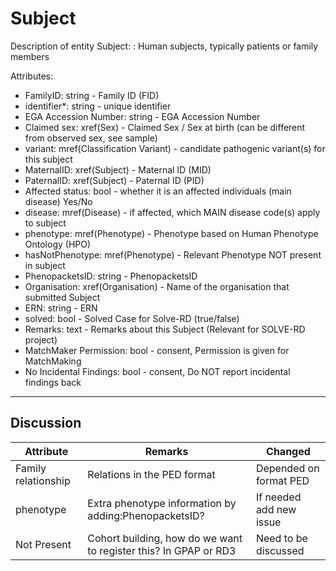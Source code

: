 # Subject #

Description of entity Subject: : Human subjects, typically patients or family members

Attributes:

*	FamilyID: string - Family ID (FID)
*	identifier*: string - unique identifier
*	EGA Accession Number: string - EGA Accession Number
*	Claimed sex: xref(Sex) - Claimed Sex / Sex at birth (can be different from observed sex, see sample)
*	variant: mref(Classification Variant) - candidate pathogenic variant(s) for this subject
*	MaternalID: xref(Subject) - Maternal ID (MID)
*	PaternalID: xref(Subject) - Paternal ID (PID)
*	Affected status: bool - whether it is an affected individuals (main disease) Yes/No
*	disease: mref(Disease) - if affected, which MAIN disease code(s) apply to subject
*	phenotype: mref(Phenotype) - Phenotype based on Human Phenotype Ontology (HPO)
*	hasNotPhenotype: mref(Phenotype) - Relevant Phenotype NOT present in subject
*	PhenopacketsID: string - PhenopacketsID
*	Organisation: xref(Organisation) - Name of the organisation that submitted Subject
*	ERN: string - ERN
*	solved: bool - Solved Case for Solve-RD (true/false)
*	Remarks: text - Remarks about this Subject (Relevant for SOLVE-RD project)
* MatchMaker Permission: bool - consent, Permission is given for MatchMaking
* No Incidental Findings: bool - consent, Do NOT report incidental findings back

---

## Discussion ##


| Attribute | Remarks    | Changed  |
| ---------- | ------------ | ---------- |
| Family relationship | Relations in the PED format | Depended on format PED|
| phenotype | Extra phenotype information by adding:PhenopacketsID? | If needed add new issue |
| Not Present | Cohort building, how do we want to register this? In GPAP or RD3 | Need to be discussed|
